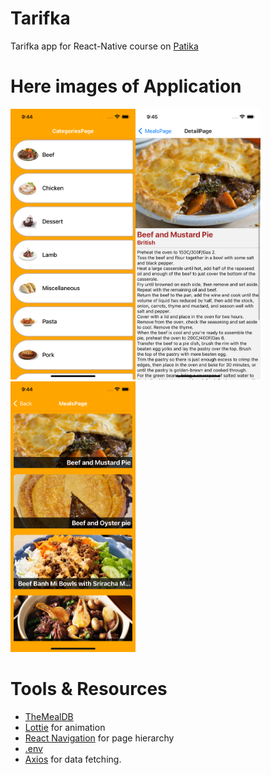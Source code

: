 # Tarifka
Tarifka app for React-Native course on [Patika](https://app.patika.dev)

# Here images of Application

<img src="./src/assets/ScreenShots/categoriespage.png" width="200px" /><img src="./src/assets/ScreenShots/detailpage.png" width="200px" /><img src="./src/assets/ScreenShots/mealspage.png" width="200px" />

# Tools & Resources

- [TheMealDB](https://www.themealdb.com/api.php)
- [Lottie](https://github.com/lottie-react-native/lottie-react-native) for animation
- [React Navigation](https://reactnavigation.org/) for page hierarchy
- [.env](https://github.com/motdotla/dotenv)
- [Axios](https://github.com/axios/axios) for data fetching.

# 
